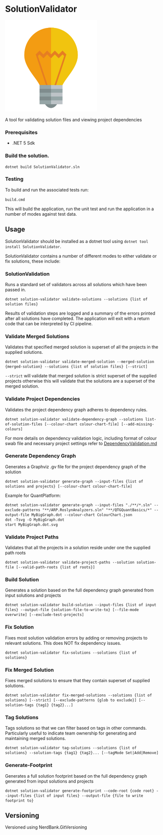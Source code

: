 # SolutionValidator

<img src="./Solution.png" width="300px" />

A tool for validating solution files and viewing project dependencies

### Prerequisites

* .NET 5 Sdk

### Build the solution.

```dotnet build SolutionValidator.sln```

### Testing

To build and run the associated tests run:

```build.cmd```

This will build the application, run the unit test and run the application in a number of modes against test data.

## Usage

SolutionValidator should be installed as a dotnet tool using `dotnet tool install SolutionValidator`.

SolutionValidator contains a number of different modes to either validate or fix solutions, these include:

### SolutionValidation

Runs a standard set of validators across all solutions which have been passed in.

```
dotnet solution-validator validate-solutions --solutions {list of solution files} 
```

Results of validation steps are logged and a summary of the errors printed after all solutions have completed. The application will exit with a return code that can be interpreted by CI pipeline.

### Validate Merged Solutions

Validates that specified merged solution is superset of all the projects in the supplied solutions.

```
dotnet solution-validator validate-merged-solution --merged-solution {merged-solution} --solutions {list of solution files} [--strict]
```

`--strict` will validate that merged solution is strict superset of the supplied projects otherwise this will validate that the solutions are a superset of the merged solution.

### Validate Project Dependencies

Validates the project dependency graph adheres to dependency rules.

```
dotnet solution-validator validate-dependency-graph --solutions list-of-solution-files [--colour-chart colour-chart-file] [--add-missing-colours]
```

For more details on dependency validation logic, including format of colour swab file and necessary project settings refer to [DependencyValidation.md](./DependencyValidation.md)

### Generate Dependency Graph

Generates a Graphviz .gv file for the project dependency graph of the solution

```
dotnet solution-validator generate-graph --input-files {list of solutions and projects} [--colour-chart colour-chart-file]
```

Example for QuantPlatform:
```
dotnet solution-validator generate-graph --input-files "./**/*.sln" --exclude-patterns "**/ARP.RoslynAnalyzers.sln" "**/QTGQuantBasics/*" --output-file MyBigGraph.dot --colour-chart ColourChart.json
dot -Tsvg -O MyBigGraph.dot
start MyBigGraph.dot.svg
```

### Validate Project Paths

Validates that all the projects in a solution reside under one the supplied path roots

```
dotnet solution-validator validate-project-paths --solution solution-file [--valid-path-roots {list of roots}]
```

### Build Solution

Generates a solution based on the full dependency graph generated from input solutions and projects

```
dotnet solution-validator build-solution --input-files {list of input files} --output-file {solution-file-to-write-to} [--file-mode overwrite] [--exclude-test-projects]
```

### Fix Solution

Fixes most solution validation errors by adding or removing projects to relevant solutions. This does NOT fix dependency issues.

```
dotnet solution-validator fix-solutions --solutions {list of solutions}
```

### Fix Merged Solution

Fixes merged solutions to ensure that they contain superset of supplied solutions.

```
dotnet solution-validator fix-merged-solutions --solutions {list of solutions} [--strict] [--exclude-patterns {glob to exclude}] [--solution-tags {tag1} {tag2}...]
```

### Tag Solutions

Tags solutions so that we can filter based on tags in other commands. Particularly useful to indicate team ownership for generating and maintaining merged solutions.

```
dotnet solution-validator tag-solutions --solutions {list of solutions} --solution-tags {tag1} {tag2}... [--tagMode Set|Add|Remove]
```

### Generate-Footprint

Generates a full solution footprint based on the full dependency graph generated from input solutions and projects

```
dotnet solution-validator generate-footprint --code-root {code root} --input-files {list of input files} --output-file {file to write footprint to}
```

## Versioning

Versioned using NerdBank.GitVersioning
